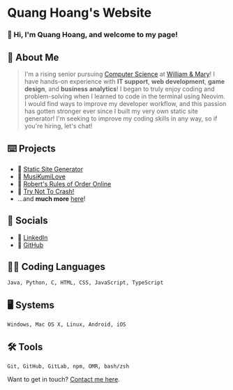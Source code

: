 # Quang Hoang's Website

### 👋 Hi, I'm Quang Hoang, and welcome to my page!

## 👦 About Me

> I'm a rising senior pursuing [Computer Science](https://www.wm.edu/as/computerscience/) at [William & Mary](https://www.wm.edu/)!
> I have hands-on experience with **IT support**, **web development**, **game design**, and **business analytics**!
> I began to truly enjoy coding and problem-solving when I learned to code in the terminal using Neovim. I would find ways to improve my developer workflow, and this passion has gotten stronger ever since I built my very own static site generator!
> I'm seeking to improve my coding skills in any way, so if you're hiring, let's chat!

## ⌨️ Projects

- 🔋 [Static Site Generator](/projects/static-site-generator)
- 🎵 [MusiKumiLove](/projects/musikumilove)
- 👥 [Robert's Rules of Order Online](/projects/ronr)
- 🚙 [Try Not To Crash!](/projects/racing-car-game)
- ...and **much more** [here](/projects)!

## 💬 Socials

- 👔 [LinkedIn](https://www.linkedin.com/in/quanghoang1)
- 🚀 [GitHub](https://github.com/theantigone)

## 🧑‍💻 Coding Languages

```
Java, Python, C, HTML, CSS, JavaScript, TypeScript
```

## 🖥️ Systems

```
Windows, Mac OS X, Linux, Android, iOS
```

## 🛠️ Tools

```
Git, GitHub, GitLab, npm, OMR, bash/zsh
```

Want to get in touch? [Contact me here](/contact).
